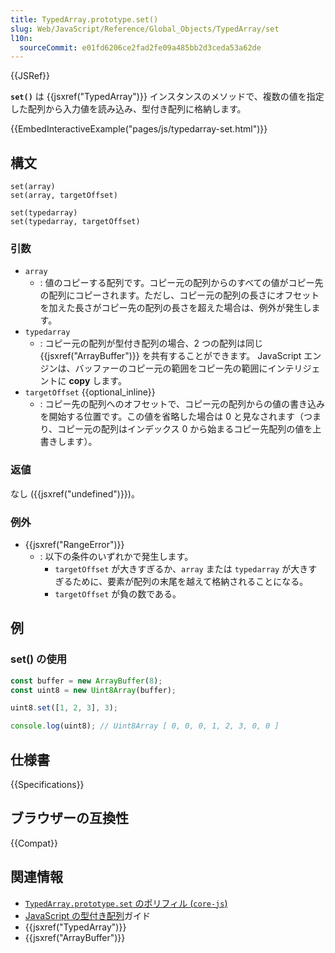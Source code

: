 ```yaml
---
title: TypedArray.prototype.set()
slug: Web/JavaScript/Reference/Global_Objects/TypedArray/set
l10n:
  sourceCommit: e01fd6206ce2fad2fe09a485bb2d3ceda53a62de
---
```


{{JSRef}}

**`set()`** は {{jsxref("TypedArray")}} インスタンスのメソッドで、複数の値を指定した配列から入力値を読み込み、型付き配列に格納します。

{{EmbedInteractiveExample("pages/js/typedarray-set.html")}}

## 構文

```js-nolint
set(array)
set(array, targetOffset)

set(typedarray)
set(typedarray, targetOffset)
```

### 引数

- `array`
  - : 値のコピーする配列です。コピー元の配列からのすべての値がコピー先の配列にコピーされます。ただし、コピー元の配列の長さにオフセットを加えた長さがコピー先の配列の長さを超えた場合は、例外が発生します。
- `typedarray`
  - : コピー元の配列が型付き配列の場合、2 つの配列は同じ {{jsxref("ArrayBuffer")}} を共有することができます。 JavaScript エンジンは、バッファーのコピー元の範囲をコピー先の範囲にインテリジェントに **copy** します。
- `targetOffset` {{optional_inline}}
  - : コピー先の配列へのオフセットで、コピー元の配列からの値の書き込みを開始する位置です。この値を省略した場合は 0 と見なされます（つまり、コピー元の配列はインデックス 0 から始まるコピー先配列の値を上書きします）。

### 返値

なし ({{jsxref("undefined")}})。

### 例外

- {{jsxref("RangeError")}}
  - : 以下の条件のいずれかで発生します。
    - `targetOffset` が大きすぎるか、`array` または `typedarray` が大きすぎるために、要素が配列の末尾を越えて格納されることになる。
    - `targetOffset` が負の数である。

## 例

### set() の使用

```js
const buffer = new ArrayBuffer(8);
const uint8 = new Uint8Array(buffer);

uint8.set([1, 2, 3], 3);

console.log(uint8); // Uint8Array [ 0, 0, 0, 1, 2, 3, 0, 0 ]
```

## 仕様書

{{Specifications}}

## ブラウザーの互換性

{{Compat}}

## 関連情報

- [`TypedArray.prototype.set` のポリフィル (`core-js`)](https://github.com/zloirock/core-js#ecmascript-typed-arrays)
- [JavaScript の型付き配列](/ja/docs/Web/JavaScript/Guide/Typed_arrays)ガイド
- {{jsxref("TypedArray")}}
- {{jsxref("ArrayBuffer")}}
